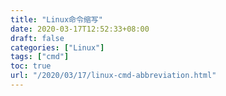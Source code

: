 ```yaml
---
title: "Linux命令缩写"
date: 2020-03-17T12:52:33+08:00
draft: false
categories: ["Linux"]
tags: ["cmd"]
toc: true
url: "/2020/03/17/linux-cmd-abbreviation.html"
---
```




